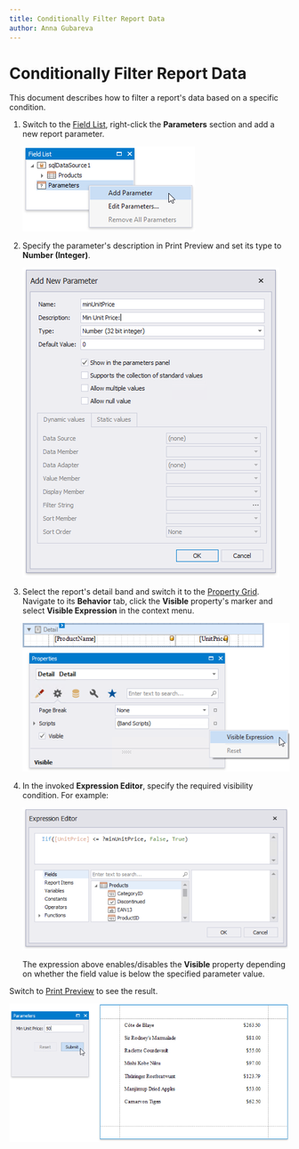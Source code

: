 ```yaml
---
title: Conditionally Filter Report Data
author: Anna Gubareva
---
```

# Conditionally Filter Report Data

This document describes how to filter a report's data based on a specific condition.

1. Switch to the [Field List](../../report-designer-tools/ui-panels/field-list.md), right-click the **Parameters** section and add a new report parameter.
	
	![](../../../../../images/eurd-win-shaping-filter-add-parameter.png)

2. Specify the parameter's description in Print Preview and set its type to **Number (Integer)**.
	
	![](../../../../../images/eurd-win-shaping-filter-parameter-settings.png)

3. Select the report's detail band and switch it to the [Property Grid](../../report-designer-tools/ui-panels/property-grid-tabbed-view.md). Navigate to its **Behavior** tab, click the **Visible** property's marker and select **Visible Expression** in the context menu.
	
	![](../../../../../images/eurd-win-shaping-filter-visible-property.png)

4. In the invoked **Expression Editor**, specify the required visibility condition. For example:
	
	![](../../../../../images/eurd-win-shaping-filter-expression.png)
	
	The expression above enables/disables the **Visible** property depending on whether the field value is below the specified parameter value.

Switch to [Print Preview](../../preview-print-and-export-reports.md) to see the result. 

![](../../../../../images/eurd-win-shaping-filter-result.png)